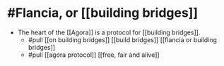 # #Flancia, or [[building bridges]]

- The heart of the [[Agora]] is a protocol for [[building bridges]].
  - #pull [[on building bridges]] [[build bridges]] [[flancia or building bridges]]
  - #pull [[agora protocol]] [[free, fair and alive]]
